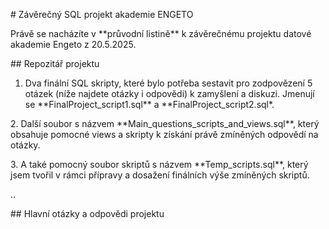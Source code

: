\# Závěrečný SQL projekt akademie ENGETO



Právě se nacházíte v \*\*průvodní listině\*\* k závěrečnému projektu datové akademie Engeto z 20.5.2025.



\## Repozitář projektu





1. Dva finální SQL skripty, které bylo potřeba sestavit pro zodpovězení 5 otázek (níže najdete otázky i odpovědi) k zamyšlení a diskuzi. Jmenují se \*\*FinalProject\_script1.sql\*\* a \*\*FinalProject\_script2.sql\*.



2\. Další soubor s názvem \*\*Main\_questions\_scripts\_and\_views.sql\*\*, který obsahuje pomocné views a skripty k získání       právě zmíněných odpovědí na otázky.



3\.  A také pomocný soubor skriptů s názvem \*\*Temp\_scripts.sql\*\*, který jsem tvořil v rámci přípravy a dosažení finálních výše zmíněných skriptů.



..



\## Hlavní otázky a odpovědi projektu

